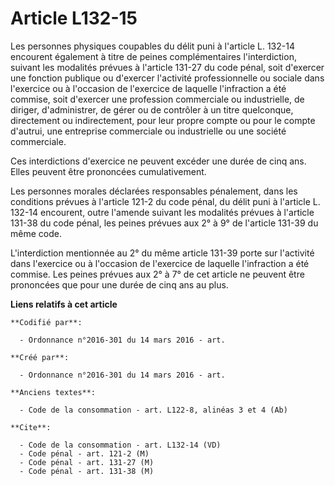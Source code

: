 # Article L132-15

Les personnes physiques coupables du délit puni à l'article L. 132-14 encourent également à titre de peines complémentaires
l'interdiction, suivant les modalités prévues à l'article 131-27 du code pénal, soit d'exercer une fonction publique ou
d'exercer l'activité professionnelle ou sociale dans l'exercice ou à l'occasion de l'exercice de laquelle l'infraction a été
commise, soit d'exercer une profession commerciale ou industrielle, de diriger, d'administrer, de gérer ou de contrôler à un
titre quelconque, directement ou indirectement, pour leur propre compte ou pour le compte d'autrui, une entreprise
commerciale ou industrielle ou une société commerciale. 

Ces interdictions d'exercice ne peuvent excéder une durée de cinq ans. Elles peuvent être prononcées cumulativement. 

Les personnes morales déclarées responsables pénalement, dans les conditions prévues à l'article 121-2 du code pénal, du
délit puni à l'article L. 132-14 encourent, outre l'amende suivant les modalités prévues à l'article 131-38 du code pénal,
les peines prévues aux 2° à 9° de l'article 131-39 du même code. 

L'interdiction mentionnée au 2° du même article 131-39 porte sur l'activité dans l'exercice ou à l'occasion de l'exercice de
laquelle l'infraction a été commise. Les peines prévues aux 2° à 7° de cet article ne peuvent être prononcées que pour une
durée de cinq ans au plus.

**Liens relatifs à cet article**

	**Codifié par**:

	  - Ordonnance n°2016-301 du 14 mars 2016 - art.

	**Créé par**:

	  - Ordonnance n°2016-301 du 14 mars 2016 - art.

	**Anciens textes**:

	  - Code de la consommation - art. L122-8, alinéas 3 et 4 (Ab)

	**Cite**:

	  - Code de la consommation - art. L132-14 (VD)
	  - Code pénal - art. 121-2 (M)
	  - Code pénal - art. 131-27 (M)
	  - Code pénal - art. 131-38 (M)
